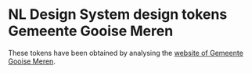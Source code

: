 # NL Design System design tokens Gemeente Gooise Meren

These tokens have been obtained by analysing the [website of Gemeente Gooise Meren](https://www.gooisemeren.nl/).
